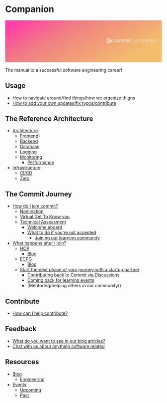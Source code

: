 # Companion

![Banner](https://github.com/commitdev/companion/blob/master/companion.png)

The manual to a successful software engineering career!

## Usage
- [How to navigate around/find things/how we organize thigns]()
- [How to add your own updates/fix typos/contribute]()

## The Reference Architecture
- [Architecture]()
  - [Frontend]())
  - [Backend]()
  - [Database]()
  - [Logging]()
  - [Monitoring]()
    - [Performance]()
- [Infrastructure]()
  - [CI/CD]()
  - [Zero]()

## The Commit Journey

- [How do I join commit?]()
  - [Nomination]()
  - [Virtual Get To Know you]()
  - [Technical Assessment]()
    - [Welcome aboard]()
    - [What to do if you're not accepted]()
      - [Joining our learning community]()
- [What happens after I join?]()
  - [HOP]()
     - [Blog]()
  - [ECPG]()
     - [Blog]()
  - [Start the next phase of your journey with a startup partner]()
     - [Contributing back to Commit via Discussions]()
     - [Coming back for learning events]()
     - [Mentoring/helping others in our community()

## Contribute
- [How can I help contribute?]()

## Feedback
- [What do you want to see in our blog articles?]()
- [Chat with us about anything software related](https://github.com/commitdev/companion/discussions)

## Resources

- [Blog]()
  - [Engineering]()
- [Events]()
  - [Upcoming]()
  - [Past]()
